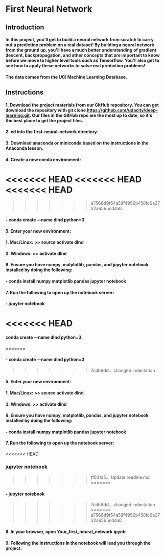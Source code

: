 # First Neural Network
## Introduction
#### In this project, you'll get to build a neural network from scratch to carry out a prediction problem on a real dataset! By building a neural network from the ground up, you'll have a much better understanding of gradient descent, backpropagation, and other concepts that are important to know before we move to higher level tools such as Tensorflow. You'll also get to see how to apply these networks to solve real prediction problems!

#### The data comes from the UCI Machine Learning Database.

## Instructions
#### 1. Download the project materials from our GitHub repository. You can get download the repository with git clone https://github.com/udacity/deep-learning.git. Our files in the GitHub repo are the most up to date, so it's the best place to get the project files.
#### 2. cd into the first-neural-network directory.
#### 3. Download anaconda or miniconda based on the instructions in the Anaconda lesson.
#### 4. Create a new conda environment:
<<<<<<< HEAD
<<<<<<< HEAD
<<<<<<< HEAD
=======
>>>>>>> a7568d9f54a58f4956b458fc6a3732a6565cdda0
#### 	- conda create --name dlnd python=3
#### 5. Enter your new environment:
#### 		1. Mac/Linux: >> source activate dlnd
#### 		2. Windows: >> activate dlnd
#### 6. Ensure you have numpy, matplotlib, pandas, and jupyter notebook installed by doing the following:
#### 	- conda install numpy matplotlib pandas jupyter notebook
#### 7. Run the following to open up the notebook server:
#### 	- jupyter notebook
<<<<<<< HEAD
=======
#### 	conda create --name dlnd python=3
=======
#### 	- conda create --name dlnd python=3
>>>>>>> 7cdb9dd... changed indentation
#### 5. Enter your new environment:
#### 		1. Mac/Linux: >> source activate dlnd
#### 		2. Windows: >> activate dlnd
#### 6. Ensure you have numpy, matplotlib, pandas, and jupyter notebook installed by doing the following:
#### 	- conda install numpy matplotlib pandas jupyter notebook
#### 7. Run the following to open up the notebook server:
<<<<<<< HEAD
### 	jupyter notebook
>>>>>>> ff031c5... Update readme.md
=======
#### 	- jupyter notebook
>>>>>>> 7cdb9dd... changed indentation
=======
>>>>>>> a7568d9f54a58f4956b458fc6a3732a6565cdda0
#### 8. In your browser, open Your_first_neural_network.ipynb
#### 9. Following the instructions in the notebook will lead you through the project.
